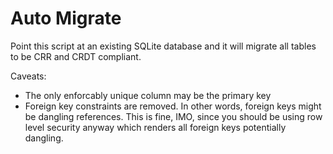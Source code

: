 # Auto Migrate

Point this script at an existing SQLite database and it will migrate all tables to be CRR and CRDT compliant.

Caveats:
- The only enforcably unique column may be the primary key
- Foreign key constraints are removed. In other words, foreign keys might be dangling references. This is fine, IMO, since you should be using row level security anyway which renders all foreign keys potentially dangling.